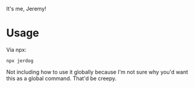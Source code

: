 It's me, Jeremy!

# Usage
Via npx:
```
npx jerdog
```

Not including how to use it globally because I'm not sure why you'd want this as a global command. That'd be creepy.
